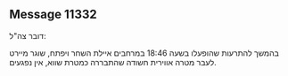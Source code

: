## Message 11332

דובר צה"ל:

בהמשך להתרעות שהופעלו בשעה 18:46 במרחבים איילת השחר ויפתח, שוגר מיירט לעבר מטרה אווירית חשודה שהתבררה כמטרת שווא, אין נפגעים.

